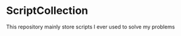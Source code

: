 ScriptCollection
================

This repository mainly store scripts I ever used to solve my problems
